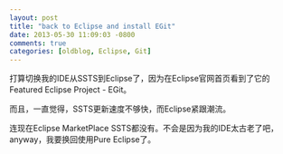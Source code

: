```yaml
---
layout: post
title: "back to Eclipse and install EGit"
date: 2013-05-30 11:09:03 -0800
comments: true
categories: [oldblog, Eclipse, Git] 
---
```


打算切换我的IDE从SSTS到Eclipse了，因为在Eclipse官网首页看到了它的Featured Eclipse Project - EGit。

而且，一直觉得，SSTS更新速度不够快，而Eclipse紧跟潮流。

连现在Eclipse MarketPlace SSTS都没有。不会是因为我的IDE太古老了吧，anyway，我要换回使用Pure Eclipse了。
